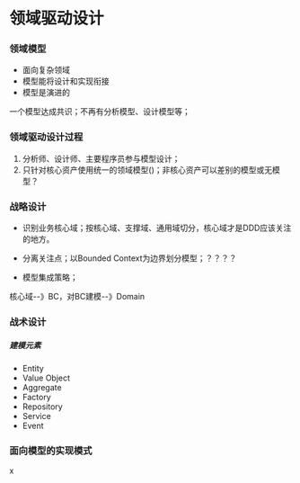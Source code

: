# 领域驱动设计

### 领域模型
- 面向复杂领域
- 模型能将设计和实现衔接
- 模型是演进的

一个模型达成共识；不再有分析模型、设计模型等；

### 领域驱动设计过程
1. 分析师、设计师、主要程序员参与模型设计；
2. 只针对核心资产使用统一的领域模型()；非核心资产可以差别的模型或无模型？

### 战略设计
- 识别业务核心域；按核心域、支撑域、通用域切分，核心域才是DDD应该关注的地方。
- 分离关注点；以Bounded Context为边界划分模型；？？？？

- 模型集成策略；

核心域--》BC，对BC建模--》Domain

### 战术设计
##### 建模元素
- Entity
- Value Object
- Aggregate
- Factory
- Repository
- Service
- Event

### 面向模型的实现模式
x
